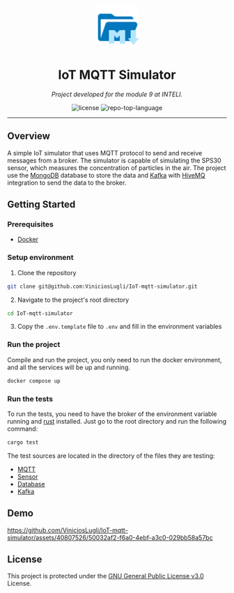 <p align="center">
  <img src="https://raw.githubusercontent.com/PKief/vscode-material-icon-theme/ec559a9f6bfd399b82bb44393651661b08aaf7ba/icons/folder-markdown-open.svg" width="100" alt="project-logo">
</p>
<p align="center">
	<h1 align="center">IoT MQTT Simulator</h1>
</p>
<p align="center">
	<em> Project developed for the module 9 at INTELI.</em>
</p>
<p align="center">
	<img src="https://img.shields.io/github/license/ViniciosLugli/IoT-mqtt-simulator?style=default&logo=opensourceinitiative&logoColor=white&color=78DCE8" alt="license">
	<img src="https://img.shields.io/github/languages/top/ViniciosLugli/IoT-mqtt-simulator?style=default&color=78DCE8" alt="repo-top-language">
</p>

---

## Overview

A simple IoT simulator that uses MQTT protocol to send and receive messages from a broker. The simulator is capable of simulating the SPS30 sensor, which measures the concentration of particles in the air. The project use the [MongoDB](https://www.mongodb.com/) database to store the data and [Kafka](https://kafka.apache.org/) with [HiveMQ](https://www.hivemq.com/) integration to send the data to the broker.

## Getting Started

### Prerequisites

-   [Docker](https://www.docker.com/)

### Setup environment

1. Clone the repository

```bash
git clone git@github.com:ViniciosLugli/IoT-mqtt-simulator.git
```

2. Navigate to the project's root directory

```bash
cd IoT-mqtt-simulator
```

3. Copy the `.env.template` file to `.env` and fill in the environment variables

### Run the project

Compile and run the project, you only need to run the docker environment, and all the services will be up and running.

```bash
docker compose up
```

### Run the tests

To run the tests, you need to have the broker of the environment variable running and [rust](https://www.rust-lang.org/) installed. Just go to the root directory and run the following command:

```bash
cargo test
```

The test sources are located in the directory of the files they are testing:

-   [MQTT](common/src/mqtt.rs#L102)
-   [Sensor](publisher/src/sensor.rs#L45)
-   [Database](subscriber/src/database.rs#L40)
-   [Kafka](subscriber/src/kafka.rs#L83)

## Demo

https://github.com/ViniciosLugli/IoT-mqtt-simulator/assets/40807526/50032af2-f6a0-4ebf-a3c0-029bb58a57bc

## License

This project is protected under the [GNU General Public License v3.0](https://choosealicense.com/licenses/gpl-3.0/) License.
